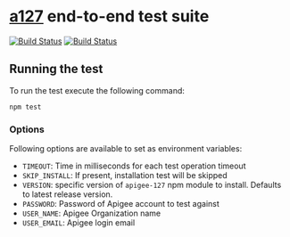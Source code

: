 # [a127](http://a127.io/) end-to-end test suite

[![Build Status](https://circleci.com/gh/apigee-127/e2e-test.png?circle-token=addee0cd2fcc62f270cbcb8902003e243643b951)](https://circleci.com/gh/apigee-127/e2e-test)
[![Build Status](https://travis-ci.org/apigee-127/e2e-test.svg?branch=master)](https://travis-ci.org/apigee-127/e2e-test)


## Running the test

To run the test execute the following command:
```shell
npm test
```

### Options

Following options are available to set as environment variables:

* `TIMEOUT`: Time in milliseconds for each test operation timeout
* `SKIP_INSTALL`: If present, installation test will be skipped
* `VERSION`: specific version of `apigee-127` npm module to install. Defaults to latest release version.
* `PASSWORD`: Password of Apigee account to test against
* `USER_NAME`: Apigee Organization name
* `USER_EMAIL`: Apigee login email

